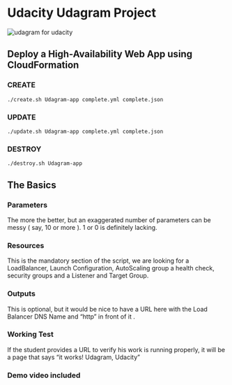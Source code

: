# Udacity Udagram Project

![udagram for udacity](https://globalint.info/wp-content/uploads/udagram2020.png)

## Deploy a High-Availability Web App using CloudFormation

### CREATE
```
./create.sh Udagram-app complete.yml complete.json
```
### UPDATE
```
./update.sh Udagram-app complete.yml complete.json
```
### DESTROY
```
./destroy.sh Udagram-app
```

## The Basics

### Parameters

The more the better, but an exaggerated number of parameters can be messy ( say, 10 or more ). 1 or 0 is definitely lacking.

### Resources

This is the mandatory section of the script, we are looking for a LoadBalancer, Launch Configuration, AutoScaling group a health check, security groups and a Listener and Target Group.

### Outputs

This is optional, but it would be nice to have a URL here with the Load Balancer DNS Name and “http” in front of it .

### Working Test

If the student provides a URL to verify his work is running properly, it will be a page that says “it works! Udagram, Udacity”

### Demo video included
